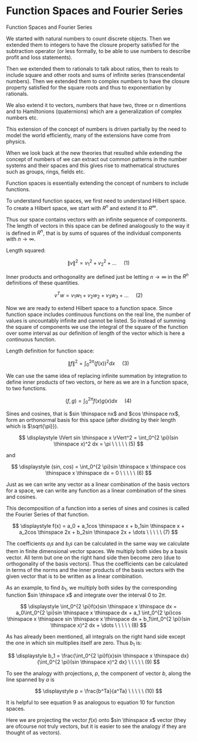# Function Spaces and Fourier Series





Function Spaces and Fourier Series


We started with natural numbers to count discrete objects. Then we extended them to integers to have the closure property satisfied for the subtraction operator (or less formally, to be able to use numbers to describe profit and loss statements).

Then we extended them to rationals to talk about ratios, then to reals to include square and other roots and sums of infinite series (transcendental numbers). Then we extended them to complex numbers to have the closure property satisfied for the square roots and thus to exponentiation by rationals.

We also extend it to vectors, numbers that have two, three or n dimentions and to Hamiltonions (quaternions) which are a generalization of complex numbers etc.

This extension of the concept of numbers is driven partially by the need to model the world efficiently, many of the extensions have come from physics.

When we look back at the new theories that resulted while extending the concept of numbers of we can extract out common patterns in the number systems and their spaces and this gives rise to mathematical structures such as groups, rings, fields etc.

Function spaces is essentially extending the concept of numbers to include functions.

To understand function spaces, we first need to understand Hilbert space. To create a Hilbert space, we start with $R^n$ and extend it to $R^{\infty}$.

Thus our space contains vectors with an infinite sequence of components. The length of vectors in this space can be defined analogously to the way it is defined in $R^n$, that is by sums of squares of the individual components with $n \rightarrow \infty$.

Length squared:

$$
\displaystyle \lVert v \rVert ^ 2 = v_1^2 + {v_2} ^ 2 + \dots \ \ \ \ \ (1)
$$


Inner products and orthogonality are defined just be letting $n \rightarrow \infty$ in the $R^n$ definitions of these quantities.

$$
\displaystyle v^Tw = v_1w_1 + v_2w_2 + v_3w_3 + \dots \ \ \ \ \ (2)
$$

Now we are ready to extend Hilbert space to a function space. Since function space includes continuous functions on the real line, the number of values is uncountably infinite and cannot be listed. So instead of summing the square of components we use the integral of the square of the function over some interval as our definition of length of the vector which is here a continuous function.

Length definition for function space:

$$
\displaystyle \lVert f \rVert^2 = \int_0^{2 \pi}(f(x))^2 dx \ \ \ \ \ (3)
$$

We can use the same idea of replacing infinite summation by integration to define inner products of two vectors, or here as we are in a function space, to two functions.

$$
\displaystyle (f, g) = \int_0^{2 \pi}f(x)g(x) dx \ \ \ \ \ (4)
$$

Sines and cosines, that is $sin \thinspace nx$ and $cos \thinspace nx$, form an orthonormal basis for this space (after dividing by their length which is $\sqrt{\pi}}).

$$
\displaystyle \lVert sin \thinspace x \rVert^2 = \int_0^{2 \pi}(sin \thinspace x)^2 dx = \pi \ \ \ \ \ (5)
$$

and

$$
\displaystyle (sin, cos) = \int_0^{2 \pi}sin \thinspace x \thinspace cos \thinspace x \thinspace dx = 0 \ \ \ \ \ (6)
$$

Just as we can write any vector as a linear combination of the basis vectors for a space, we can write any function as a linear combination of the sines and cosines.

This decomposition of a function into a series of sines and cosines is called the Fourier Series of that function.

$$
\displaystyle f(x) = a_0 + a_1cos \thinspace x + b_1sin \thinspace x + a_2cos \thinspace 2x + b_2sin \thinspace 2x + \dots \ \ \ \ \ (7)
$$

The coefficients $a_is$ and $b_is$ can be calculated in the same way we calculate them in finite dimensional vector spaces. We multiply both sides by a basis vector. All term but one on the right hand side then become zero (due to orthogonality of the basis vectors). Thus the coefficients can be calculated in terms of the norms and the inner products of the basis vectors with the given vector that is to be written as a linear combination.

As an example, to find $b_1$, we multiply both sides by the corresponding function $sin \thinspace x$ and integrate over the interval 0 to $2\pi$.

$$
\displaystyle \int_0^{2 \pi}f(x)sin \thinspace x \thinspace dx = a_0\int_0^{2 \pi}sin \thinspace x \thinspace dx + a_1 \int_0^{2 \pi}cos \thinspace x \thinspace sin \thinspace x \thinspace dx + b_1\int_0^{2 \pi}(sin \thinspace x)^2 dx + \dots \ \ \ \ \ (8)
$$

As has already been mentioned, all integrals on the right hand side except the one in which sin multiplies itself are zero. Thus $b_1$ is:

$$
\displaystyle b_1 = \frac{\int_0^{2 \pi}f(x)sin \thinspace x \thinspace dx}{\int_0^{2 \pi}(sin \thinspace x)^2 dx} \ \ \ \ \ (9)
$$

To see the analogy with projections, $p$, the component of vector $b$, along the line spanned by $a$ is

$$
\displaystyle p = \frac{b^Ta}{a^Ta} \ \ \ \ \ (10)
$$

It is helpful to see equation 9 as analogous to equation 10 for function spaces.

Here we are projecting the vector $f(x)$ onto $sin \thinspace x$ vector (they are ofcourse not truly vectors, but it is easier to see the analogy if they are thought of as vectors).


